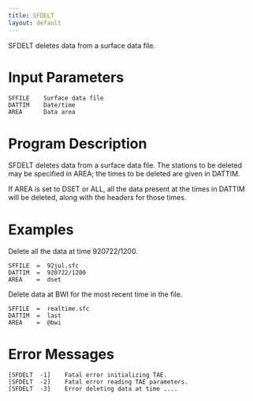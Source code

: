 ```yaml
---
title: SFDELT
layout: default
---
```


SFDELT deletes data from a surface data file.


# Input Parameters
 
	SFFILE    Surface data file
	DATTIM    Date/time
	AREA      Data area
 
 
# Program Description
 
SFDELT deletes data from a surface data file.  The stations
to be deleted may be specified in AREA; the times to be
deleted are given in DATTIM.

If AREA is set to DSET or ALL, all the data present at the
times in DATTIM will be deleted, along with the headers for
those times.


# Examples
 
Delete all the data at time 920722/1200.
    
    SFFILE  =  92jul.sfc
    DATTIM  =  920722/1200
    AREA    =  dset

Delete data at BWI for the most recent time in the file.
    
    SFFILE  =  realtime.sfc
    DATTIM  =  last
    AREA    =  @bwi


# Error Messages
 
	[SFDELT  -1]    Fatal error initializing TAE.
	[SFDELT  -2]    Fatal error reading TAE parameters.
	[SFDELT  -3]    Error deleting data at time ....
